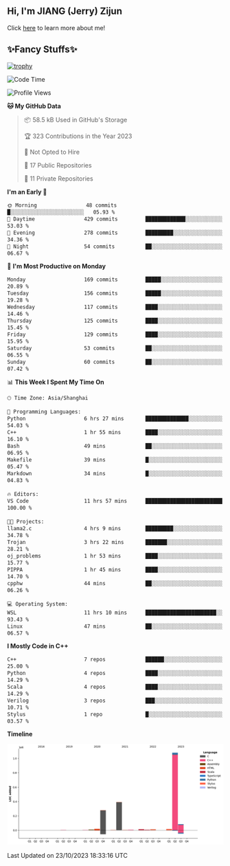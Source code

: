 ## Hi, I'm JIANG (Jerry) Zijun

Click [here](https://jzjerry.github.io/about/) to learn more about me!

## ✨Fancy Stuffs✨
[![trophy](https://github-profile-trophy.vercel.app/?username=jzjerry&theme=onedark)](https://github.com/ryo-ma/github-profile-trophy)
<!--START_SECTION:waka-->
![Code Time](http://img.shields.io/badge/Code%20Time-67%20hrs%209%20mins-blue)

![Profile Views](http://img.shields.io/badge/Profile%20Views-0-blue)

**🐱 My GitHub Data** 

> 📦 58.5 kB Used in GitHub's Storage 
 > 
> 🏆 323 Contributions in the Year 2023
 > 
> 🚫 Not Opted to Hire
 > 
> 📜 17 Public Repositories 
 > 
> 🔑 11 Private Repositories 
 > 
**I'm an Early 🐤** 

```text
🌞 Morning                48 commits          █░░░░░░░░░░░░░░░░░░░░░░░░   05.93 % 
🌆 Daytime                429 commits         █████████████░░░░░░░░░░░░   53.03 % 
🌃 Evening                278 commits         █████████░░░░░░░░░░░░░░░░   34.36 % 
🌙 Night                  54 commits          ██░░░░░░░░░░░░░░░░░░░░░░░   06.67 % 
```
📅 **I'm Most Productive on Monday** 

```text
Monday                   169 commits         █████░░░░░░░░░░░░░░░░░░░░   20.89 % 
Tuesday                  156 commits         █████░░░░░░░░░░░░░░░░░░░░   19.28 % 
Wednesday                117 commits         ████░░░░░░░░░░░░░░░░░░░░░   14.46 % 
Thursday                 125 commits         ████░░░░░░░░░░░░░░░░░░░░░   15.45 % 
Friday                   129 commits         ████░░░░░░░░░░░░░░░░░░░░░   15.95 % 
Saturday                 53 commits          ██░░░░░░░░░░░░░░░░░░░░░░░   06.55 % 
Sunday                   60 commits          ██░░░░░░░░░░░░░░░░░░░░░░░   07.42 % 
```


📊 **This Week I Spent My Time On** 

```text
🕑︎ Time Zone: Asia/Shanghai

💬 Programming Languages: 
Python                   6 hrs 27 mins       ██████████████░░░░░░░░░░░   54.03 % 
C++                      1 hr 55 mins        ████░░░░░░░░░░░░░░░░░░░░░   16.10 % 
Bash                     49 mins             ██░░░░░░░░░░░░░░░░░░░░░░░   06.95 % 
Makefile                 39 mins             █░░░░░░░░░░░░░░░░░░░░░░░░   05.47 % 
Markdown                 34 mins             █░░░░░░░░░░░░░░░░░░░░░░░░   04.83 % 

🔥 Editors: 
VS Code                  11 hrs 57 mins      █████████████████████████   100.00 % 

🐱‍💻 Projects: 
llama2.c                 4 hrs 9 mins        █████████░░░░░░░░░░░░░░░░   34.78 % 
Trojan                   3 hrs 22 mins       ███████░░░░░░░░░░░░░░░░░░   28.21 % 
oj_problems              1 hr 53 mins        ████░░░░░░░░░░░░░░░░░░░░░   15.77 % 
PIPPA                    1 hr 45 mins        ████░░░░░░░░░░░░░░░░░░░░░   14.70 % 
cpphw                    44 mins             ██░░░░░░░░░░░░░░░░░░░░░░░   06.26 % 

💻 Operating System: 
WSL                      11 hrs 10 mins      ███████████████████████░░   93.43 % 
Linux                    47 mins             ██░░░░░░░░░░░░░░░░░░░░░░░   06.57 % 
```

**I Mostly Code in C++** 

```text
C++                      7 repos             ██████░░░░░░░░░░░░░░░░░░░   25.00 % 
Python                   4 repos             ████░░░░░░░░░░░░░░░░░░░░░   14.29 % 
Scala                    4 repos             ████░░░░░░░░░░░░░░░░░░░░░   14.29 % 
Verilog                  3 repos             ███░░░░░░░░░░░░░░░░░░░░░░   10.71 % 
Stylus                   1 repo              █░░░░░░░░░░░░░░░░░░░░░░░░   03.57 % 
```



**Timeline**

![Lines of Code chart](https://raw.githubusercontent.com/Jzjerry/Jzjerry/main/assets/bar_graph.png)


 Last Updated on 23/10/2023 18:33:16 UTC
<!--END_SECTION:waka-->
